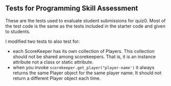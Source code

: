 ## Tests for Programming Skill Assessment

These are the tests used to evaluate student submissions for quiz0.
Most of the test code is the same as the tests included in the starter code and given to students.

I modified two tests to also test for:

- each ScoreKeeper has its own collection of Players.  This collection should not be shared among scorekeepers. That is, it is an instance attribute not a class or static attribute.
- when you invoke `scorekeeper.get_player("player-name')` it always returns the same Player object for the same player name. It should not return a different Player object each time.
